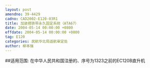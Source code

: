 ```yaml
---
layout: post
amendno: 39-4429
cadno: CAD2002-E120-03R1
title: 加装搭铁带永久固定系统（ATA67）
date: 2004-05-14 00:00:00 +0800
effdate: 2004-05-14 00:00:00 +0800
tag: E120
categories: 民航华北局适航审定处
author: 柳本强
---
```


##适用范围:
在中华人民共和国注册的、序号为1323之前的EC120B直升机

